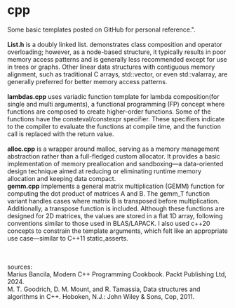 # cpp
Some basic templates posted on GitHub for personal reference.".\
<br/>
**List.h** is a doubly linked list. demonstrates class composition and operator overloading; however, as a node-based structure, it typically results in poor memory access patterns and is generally less recommended except for use in trees or graphs. Other linear data structures with contiguous memory alignment, such as traditional C arrays, std::vector, or even std::valarray, are generally preferred for better memory access patterns.\
<br/>
**lambdas.cpp** uses variadic function template for lambda composition(for single and multi arguments), a functional programming (FP) concept where functions are composed to create higher-order functions. Some of the functions have the consteval/constexpr specifier. These specifiers indicate to the compiler to evaluate the functions at compile time, and the function call is replaced with the return value.\
<br/>
**alloc.cpp** is a wrapper around malloc, serving as a memory management abstraction rather than a full-fledged custom allocator. It provides a basic implementation of memory preallocation and sandboxing—a data-oriented design technique aimed at reducing or eliminating runtime memory allocation and keeping data compact.
<br/>
**gemm.cpp** implements a general matrix multiplication (GEMM) function for computing the dot product of matrices A and B. The gemm_T function variant handles cases where matrix B is transposed before multiplication. Additionally, a transpose function is included. Although these functions are designed for 2D matrices, the values are stored in a flat 1D array, following conventions similar to those used in BLAS/LAPACK. I also used c++20 concepts to constrain the template arguments, which felt like an appropriate use case—similar to C++11 static_asserts.

<br/><br/>sources:\
Marius Bancila, Modern C++ Programming Cookbook. Packt Publishing Ltd, 2024.\
M. T. Goodrich, D. M. Mount, and R. Tamassia, Data structures and algorithms in C++. Hoboken, N.J.: John Wiley & Sons, Cop, 2011.
